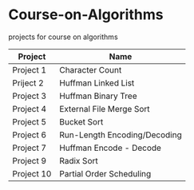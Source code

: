 # Course-on-Algorithms
projects for course on algorithms


Project | Name
------------ | -------------
Project 1 | Character Count
Priject 2 | Huffman Linked List
Project 3 | Huffman Binary Tree
Project 4 | External File Merge Sort
Project 5 | Bucket Sort
Project 6 | Run-Length Encoding/Decoding
Project 7 | Huffman Encode - Decode
Project 9 | Radix Sort
Project 10 | Partial Order Scheduling
